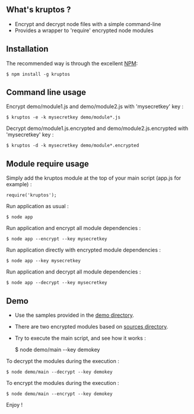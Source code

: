 ## What's kruptos ?

- Encrypt and decrypt node files with a simple command-line
- Provides a wrapper to 'require' encrypted node modules

## Installation

The recommended way is through the excellent [NPM](http://www.npmjs.org/):

    $ npm install -g kruptos

## Command line usage

Encrypt demo/module1.js and demo/module2.js with 'mysecretkey' key :

    $ kruptos -e -k mysecretkey demo/module*.js

Decrypt demo/module1.js.encrypted and demo/module2.js.encrypted with 'mysecretkey' key :

    $ kruptos -d -k mysecretkey demo/module*.encrypted

## Module require usage

Simply add the kruptos module at the top of your main script (app.js for example) :

    require('kruptos');

Run application as usual :

    $ node app

Run application and encrypt all module dependencies :

    $ node app --encrypt --key mysecretkey

Run application directly with encrypted module dependencies :

    $ node app --key mysecretkey

Run application and decrypt all module dependencies :

    $ node app --decrypt --key mysecretkey

## Demo

- Use the samples provided in the [demo directory](https://github.com/openhoat/kruptos/tree/master/demo).
- There are two encrypted modules based on [sources directory](https://github.com/openhoat/kruptos/tree/master/demo/sources).
- Try to execute the main script, and see how it works :

    $ node demo/main --key demokey

To decrypt the modules during the execution :

    $ node demo/main --decrypt --key demokey

To encrypt the modules during the execution :

    $ node demo/main --encrypt --key demokey


Enjoy !
